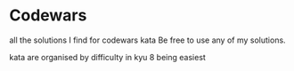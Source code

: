 # Codewars

all the solutions I find for codewars kata
Be free to use any of my solutions.

kata are organised by difficulty in kyu 8 being easiest
